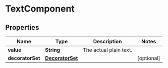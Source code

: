 # TextComponent

## Properties
Name | Type | Description | Notes
------------ | ------------- | ------------- | -------------
**value** | **String** | The actual plain text. | 
**decoratorSet** | [**DecoratorSet**](DecoratorSet.md) |  |  [optional]
